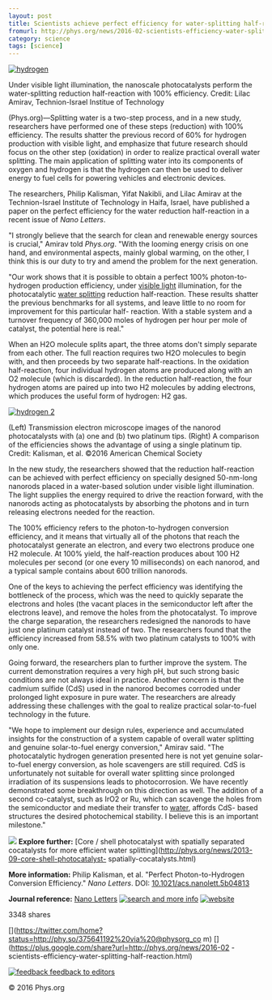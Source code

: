 ```yaml
---
layout: post
title: Scientists achieve perfect efficiency for water-splitting half-reaction
fromurl: http://phys.org/news/2016-02-scientists-efficiency-water-splitting-half-reaction.html
category: science
tags: [science]
---
```


[ ![hydrogen](http://cdn.phys.org/newman/csz/news/800/2016/hydrogen.jpg)
](http://cdn.phys.org/newman/gfx/news/2016/hydrogen.jpg)

Under visible light illumination, the nanoscale photocatalysts perform the
water-splitting reduction half-reaction with 100% efficiency. Credit: Lilac
Amirav, Technion-Israel Institue of Technology

(Phys.org)—Splitting water is a two-step process, and in a new study,
researchers have performed one of these steps (reduction) with 100%
efficiency. The results shatter the previous record of 60% for hydrogen
production with visible light, and emphasize that future research should focus
on the other step (oxidation) in order to realize practical overall water
splitting. The main application of splitting water into its components of
oxygen and hydrogen is that the hydrogen can then be used to deliver energy to
fuel cells for powering vehicles and electronic devices.

The researchers, Philip Kalisman, Yifat Nakibli, and Lilac Amirav at the
Technion-Israel Institute of Technology in Haifa, Israel, have published a
paper on the perfect efficiency for the water reduction half-reaction in a
recent issue of _Nano Letters_.

"I strongly believe that the search for clean and renewable energy sources is
crucial," Amirav told _Phys.org_. "With the looming energy crisis on one hand,
and environmental aspects, mainly global warming, on the other, I think this
is our duty to try and amend the problem for the next generation.

"Our work shows that it is possible to obtain a perfect 100% photon-to-
hydrogen production efficiency, under [visible
light](http://phys.org/tags/visible+light/) illumination, for the
photocatalytic [water splitting](http://phys.org/tags/water+splitting/)
reduction half-reaction. These results shatter the previous benchmarks for all
systems, and leave little to no room for improvement for this particular half-
reaction. With a stable system and a turnover frequency of 360,000 moles of
hydrogen per hour per mole of catalyst, the potential here is real."

When an H2O molecule splits apart, the three atoms don't simply separate from
each other. The full reaction requires two H2O molecules to begin with, and
then proceeds by two separate half-reactions. In the oxidation half-reaction,
four individual hydrogen atoms are produced along with an O2 molecule (which
is discarded). In the reduction half-reaction, the four hydrogen atoms are
paired up into two H2 molecules by adding electrons, which produces the useful
form of hydrogen: H2 gas.

[ ![hydrogen 2](http://cdn.phys.org/newman/csz/news/800/2016/hydrogen2.jpg)
](http://cdn.phys.org/newman/gfx/news/hires/2016/hydrogen2.jpg)

(Left) Transmission electron microscope images of the nanorod photocatalysts
with (a) one and (b) two platinum tips. (Right) A comparison of the
efficiencies shows the advantage of using a single platinum tip. Credit:
Kalisman, et al. ©2016 American Chemical Society

In the new study, the researchers showed that the reduction half-reaction can
be achieved with perfect efficiency on specially designed 50-nm-long nanorods
placed in a water-based solution under visible light illumination. The light
supplies the energy required to drive the reaction forward, with the nanorods
acting as photocatalysts by absorbing the photons and in turn releasing
electrons needed for the reaction.

The 100% efficiency refers to the photon-to-hydrogen conversion efficiency,
and it means that virtually all of the photons that reach the photocatalyst
generate an electron, and every two electrons produce one H2 molecule. At 100%
yield, the half-reaction produces about 100 H2 molecules per second (or one
every 10 milliseconds) on each nanorod, and a typical sample contains about
600 trillion nanorods.

One of the keys to achieving the perfect efficiency was identifying the
bottleneck of the process, which was the need to quickly separate the
electrons and holes (the vacant places in the semiconductor left after the
electrons leave), and remove the holes from the photocatalyst. To improve the
charge separation, the researchers redesigned the nanorods to have just one
platinum catalyst instead of two. The researchers found that the efficiency
increased from 58.5% with two platinum catalysts to 100% with only one.

Going forward, the researchers plan to further improve the system. The current
demonstration requires a very high pH, but such strong basic conditions are
not always ideal in practice. Another concern is that the cadmium sulfide
(CdS) used in the nanorod becomes corroded under prolonged light exposure in
pure water. The researchers are already addressing these challenges with the
goal to realize practical solar-to-fuel technology in the future.

"We hope to implement our design rules, experience and accumulated insights
for the construction of a system capable of overall water splitting and
genuine solar-to-fuel energy conversion," Amirav said. "The photocatalytic
hydrogen generation presented here is not yet genuine solar-to-fuel energy
conversion, as hole scavengers are still required. CdS is unfortunately not
suitable for overall water splitting since prolonged irradiation of its
suspensions leads to photocorrosion. We have recently demonstrated some
breakthrough on this direction as well. The addition of a second co-catalyst,
such as IrO2 or Ru, which can scavenge the holes from the semiconductor and
mediate their transfer to [water](http://phys.org/tags/water/), affords CdS-
based structures the desired photochemical stability. I believe this is an
important milestone."

![](http://cdn.phys.org/tmpl/v5/img/1x1.gif) **Explore further:** [Core /
shell photocatalyst with spatially separated cocatalysts for more efficient
water splitting](http://phys.org/news/2013-09-core-shell-photocatalyst-
spatially-cocatalysts.html)

**More information:** Philip Kalisman, et al. "Perfect Photon-to-Hydrogen Conversion Efficiency." _Nano Letters_. DOI: [10.1021/acs.nanolett.5b04813](http://pubs.acs.org/doi/abs/10.1021/acs.nanolett.5b04813)   

**Journal reference:** [Nano Letters](http://phys.org/journals/nano-letters/) [![search and more info](http://cdn.phys.org/tmpl/v5/img/img-dot.gif)](http://phys.org/journals/nano-letters/) [![website](http://cdn.phys.org/tmpl/v5/img/img-dot.gif)](http://pubs.acs.org/journal/nalefd)

3348 shares

[](https://twitter.com/home?status=http://phy.so/375641192%20via%20@physorg_co
m) [](https://plus.google.com/share?url=http://phys.org/news/2016-02
-scientists-efficiency-water-splitting-half-reaction.html)

[ ![feedback](http://cdn.phys.org/tmpl/v5/img/1x1.gif) feedback to editors
](mailto:feedback@physorg.com)

© 2016 Phys.org  

